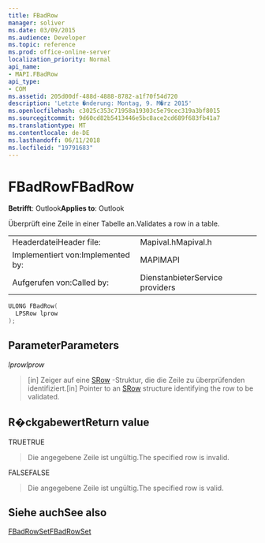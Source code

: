 ```yaml
---
title: FBadRow
manager: soliver
ms.date: 03/09/2015
ms.audience: Developer
ms.topic: reference
ms.prod: office-online-server
localization_priority: Normal
api_name:
- MAPI.FBadRow
api_type:
- COM
ms.assetid: 205d00df-488d-4888-8782-a1f70f54d720
description: 'Letzte �nderung: Montag, 9. M�rz 2015'
ms.openlocfilehash: c3025c353c71958a19303c5e79cec319a3bf8015
ms.sourcegitcommit: 9d60cd82b5413446e5bc8ace2cd689f683fb41a7
ms.translationtype: MT
ms.contentlocale: de-DE
ms.lasthandoff: 06/11/2018
ms.locfileid: "19791683"
---
```

# <a name="fbadrow"></a><span data-ttu-id="f17b1-103">FBadRow</span><span class="sxs-lookup"><span data-stu-id="f17b1-103">FBadRow</span></span>

  
  
<span data-ttu-id="f17b1-104">**Betrifft**: Outlook</span><span class="sxs-lookup"><span data-stu-id="f17b1-104">**Applies to**: Outlook</span></span> 
  
<span data-ttu-id="f17b1-105">Überprüft eine Zeile in einer Tabelle an.</span><span class="sxs-lookup"><span data-stu-id="f17b1-105">Validates a row in a table.</span></span>
  
|||
|:-----|:-----|
|<span data-ttu-id="f17b1-106">Headerdatei</span><span class="sxs-lookup"><span data-stu-id="f17b1-106">Header file:</span></span>  <br/> |<span data-ttu-id="f17b1-107">Mapival.h</span><span class="sxs-lookup"><span data-stu-id="f17b1-107">Mapival.h</span></span>  <br/> |
|<span data-ttu-id="f17b1-108">Implementiert von:</span><span class="sxs-lookup"><span data-stu-id="f17b1-108">Implemented by:</span></span>  <br/> |<span data-ttu-id="f17b1-109">MAPI</span><span class="sxs-lookup"><span data-stu-id="f17b1-109">MAPI</span></span>  <br/> |
|<span data-ttu-id="f17b1-110">Aufgerufen von:</span><span class="sxs-lookup"><span data-stu-id="f17b1-110">Called by:</span></span>  <br/> |<span data-ttu-id="f17b1-111">Dienstanbieter</span><span class="sxs-lookup"><span data-stu-id="f17b1-111">Service providers</span></span>  <br/> |
   
```cpp
ULONG FBadRow(
  LPSRow lprow
);
```

## <a name="parameters"></a><span data-ttu-id="f17b1-112">Parameter</span><span class="sxs-lookup"><span data-stu-id="f17b1-112">Parameters</span></span>

 <span data-ttu-id="f17b1-113">_lprow_</span><span class="sxs-lookup"><span data-stu-id="f17b1-113">_lprow_</span></span>
  
> <span data-ttu-id="f17b1-114">[in] Zeiger auf eine [SRow](srow.md) -Struktur, die die Zeile zu überprüfenden identifiziert.</span><span class="sxs-lookup"><span data-stu-id="f17b1-114">[in] Pointer to an [SRow](srow.md) structure identifying the row to be validated.</span></span> 
    
## <a name="return-value"></a><span data-ttu-id="f17b1-115">R�ckgabewert</span><span class="sxs-lookup"><span data-stu-id="f17b1-115">Return value</span></span>

<span data-ttu-id="f17b1-116">TRUE</span><span class="sxs-lookup"><span data-stu-id="f17b1-116">TRUE</span></span> 
  
> <span data-ttu-id="f17b1-117">Die angegebene Zeile ist ungültig.</span><span class="sxs-lookup"><span data-stu-id="f17b1-117">The specified row is invalid.</span></span>
    
<span data-ttu-id="f17b1-118">FALSE</span><span class="sxs-lookup"><span data-stu-id="f17b1-118">FALSE</span></span> 
  
> <span data-ttu-id="f17b1-119">Die angegebene Zeile ist ungültig.</span><span class="sxs-lookup"><span data-stu-id="f17b1-119">The specified row is valid.</span></span>
    
## <a name="see-also"></a><span data-ttu-id="f17b1-120">Siehe auch</span><span class="sxs-lookup"><span data-stu-id="f17b1-120">See also</span></span>



[<span data-ttu-id="f17b1-121">FBadRowSet</span><span class="sxs-lookup"><span data-stu-id="f17b1-121">FBadRowSet</span></span>](fbadrowset.md)

